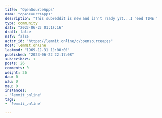 ```yaml
---
title: "OpenSourceApps" 
name: "opensourceapps"
description: "This subreddit is new and isn't ready yet...I need TIME to get things fixed. I’ll make a subreddit which would contain just open source..."
type: community
date: "2023-06-23 01:19:16"
draft: false
nsfw: false
actor_id: "https://lemmit.online/c/opensourceapps"
host: lemmit.online
lastmod: "1969-12-31 19:00:00"
published: "2023-06-22 22:17:08"
subscribers: 1
posts: 26
comments: 0
weight: 26
dau: 0
wau: 0
mau: 0
instances:
- "lemmit_online"
tags: 
- "lemmit_online"

---
```


